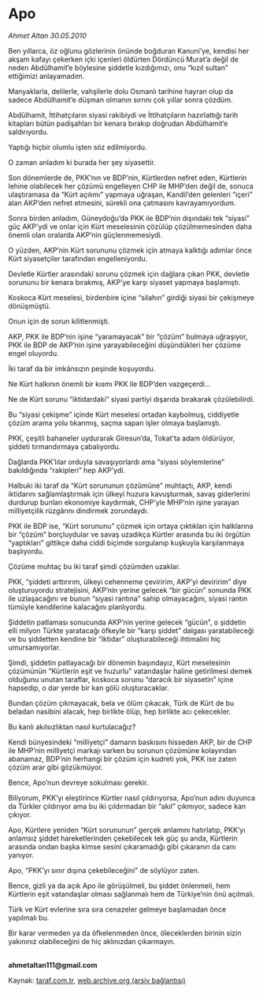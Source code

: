 # Apo

*Ahmet Altan 30.05.2010*

<div class="yazi"><p>Ben yıllarca, öz oğlunu gözlerinin önünde boğduran Kanuni’ye, kendisi her akşam kafayı çekerken içki içenleri öldürten Dördüncü Murat’a değil de neden Abdülhamit’e böylesine şiddetle kızdığımızı, onu “kızıl sultan” ettiğimizi anlayamadım.</p>
<p>Manyaklarla, delilerle, vahşilerle dolu Osmanlı tarihine hayran olup da sadece Abdülhamit’e düşman olmanın sırrını çok yıllar sonra çözdüm.</p>
<p>Abdülhamit, İttihatçıların siyasi rakibiydi ve İttihatçıların hazırlattığı tarih kitapları bütün padişahları bir kenara bırakıp doğrudan Abdülhamit’e saldırıyordu.</p>
<p>Yaptığı hiçbir olumlu işten söz edilmiyordu.</p>
<p>O zaman anladım ki burada her şey siyasettir.</p>
<p>Son dönemlerde de, PKK’nın ve BDP’nin, Kürtlerden nefret eden, Kürtlerin lehine olabilecek her çözümü engelleyen CHP ile MHP’den değil de, sonuca ulaştıramasa da “Kürt açılımı” yapmaya uğraşan, Kandil’den gelenleri “içeri” alan AKP’den nefret etmesini, sürekli ona çatmasını kavrayamıyordum.</p>
<p>Sonra birden anladım, Güneydoğu’da PKK ile BDP’nin dışındaki tek “siyasi” güç AKP’ydi ve onlar için Kürt meselesinin çözülüp çözülmemesinden daha önemli olan oralarda AKP’nin güçlenmemesiydi.</p>
<p>O yüzden, AKP’nin Kürt sorununu çözmek için atmaya kalktığı adımlar önce Kürt siyasetçiler tarafından engelleniyordu.</p>
<p>Devletle Kürtler arasındaki sorunu çözmek için dağlara çıkan PKK, devletle sorununu bir kenara bırakmış, AKP’ye karşı siyaset yapmaya başlamıştı.</p>
<p>Koskoca Kürt meselesi, birdenbire içine “silahın” girdiği siyasi bir çekişmeye dönüşmüştü.</p>
<p>Onun için de sorun kilitlenmişti.</p>
<p>AKP, PKK ile BDP’nin işine “yaramayacak” bir “çözüm” bulmaya uğraşıyor, PKK ile BDP de AKP’nin işine yarayabileceğini düşündükleri her çözüme engel oluyordu.</p>
<p>İki taraf da bir imkânsızın peşinde koşuyordu.</p>
<p>Ne Kürt halkının önemli bir kısmı PKK ile BDP’den vazgeçerdi...</p>
<p>Ne de Kürt sorunu “iktidardaki” siyasi partiyi dışarıda bırakarak çözülebilirdi.</p>
<p>Bu “siyasi çekişme” içinde Kürt meselesi ortadan kaybolmuş, ciddiyetle çözüm arama yolu tıkanmış, saçma sapan işler olmaya başlamıştı.</p>
<p>PKK, çeşitli bahaneler uydurarak Giresun’da, Tokat’ta adam öldürüyor, şiddeti tırmandırmaya çabalıyordu.</p>
<p>Dağlarda PKK’lılar orduyla savaşıyorlardı ama “siyasi söylemlerine” bakıldığında “rakipleri” hep AKP’ydi.</p>
<p>Halbuki iki taraf da “Kürt sorununun çözümüne” muhtaçtı, AKP, kendi iktidarını sağlamlaştırmak için ülkeyi huzura kavuşturmak, savaş giderlerini durdurup bunları ekonomiye kaydırmak, CHP’yle MHP’nin işine yarayan milliyetçilik rüzgârını dindirmek zorundaydı.</p>
<p>PKK ile BDP ise, “Kürt sorununu” çözmek için ortaya çıktıkları için halklarına bir “çözüm” borçluydular ve savaş uzadıkça Kürtler arasında bu iki örgütün “yaptıkları” gittikçe daha ciddi biçimde sorgulanıp kuşkuyla karşılanmaya başlıyordu.</p>
<p>Çözüme muhtaç bu iki taraf şimdi çözümden uzaklar.</p>
<p>PKK, “şiddeti arttırırım, ülkeyi cehenneme çeviririm, AKP’yi deviririm” diye oluşturuyordu stratejisini, AKP’nin yerine gelecek “bir gücün” sonunda PKK ile uzlaşacağını ve bunun “siyasi rantına” sahip olmayacağını, siyasi rantın tümüyle kendilerine kalacağını planlıyordu.</p>
<p>Şiddetin patlaması sonucunda AKP’nin yerine gelecek “gücün”, o şiddetin elli milyon Türkte yaratacağı öfkeyle bir “karşı şiddet” dalgası yaratabileceği ve bu şiddetten kendine bir “iktidar” oluşturabileceği ihtimalini hiç umursamıyorlar.</p>
<p>Şimdi, şiddetin patlayacağı bir dönemin başındayız, Kürt meselesinin çözümünün “Kürtlerin eşit ve huzurlu” vatandaşlar haline getirilmesi demek olduğunu unutan taraflar, koskoca sorunu “daracık bir siyasetin” içine hapsedip, o dar yerde bir kan gölü oluşturacaklar.</p>
<p>Bundan çözüm çıkmayacak, bela ve ölüm çıkacak, Türk de Kürt de bu beladan nasibini alacak, hep birlikte ölüp, hep birlikte acı çekecekler.</p>
<p>Bu kanlı akılsızlıktan nasıl kurtulacağız?</p>
<p>Kendi bünyesindeki “milliyetçi” damarın baskısını hisseden AKP, bir de CHP ile MHP’nin milliyetçi markajı varken bu sorunun çözümüne kolayından abanamaz, BDP’nin herhangi bir çözüm için kudreti yok, PKK ise zaten çözüm arar gibi gözükmüyor.</p>
<p>Bence, Apo’nun devreye sokulması gerekir.</p>
<p>Biliyorum, PKK’yı eleştirince Kürtler nasıl çıldırıyorsa, Apo’nun adını duyunca da Türkler çıldırıyor ama bu iki çıldırmadan bir “akıl” çıkmıyor, sadece kan çıkıyor.</p>
<p>Apo, Kürtlere yeniden “Kürt sorununun” gerçek anlamını hatırlatıp, PKK’yı anlamsız şiddet hareketlerinden çekebilecek tek güç şu anda, Kürtlerin arasında ondan başka kimse sesini çıkaramadığı gibi çıkaranın da canı yanıyor.</p>
<p>Apo, “PKK’yı sınır dışına çekebileceğini” de söylüyor zaten.</p>
<p>Bence, gizli ya da açık Apo ile görüşülmeli, bu şiddet önlenmeli, hem Kürtlerin eşit vatandaşlar olması sağlanmalı hem de Türkiye’nin önü açılmalı.</p>
<p>Türk ve Kürt evlerine sıra sıra cenazeler gelmeye başlamadan önce yapılmalı bu.</p>
<p>Bir karar vermeden ya da öfkelenmeden önce, öleceklerden birinin sizin yakınınız olabileceğini de hiç aklınızdan çıkarmayın.</p><b><br/>ahmetaltan111@gmail.com</b></div>

Kaynak: [taraf.com.tr](http://www.taraf.com.tr:80/ahmet-altan/makale-apo-2.htm), [web.archive.org (arşiv bağlantısı)](http://web.archive.org/web/20100602123204/http://www.taraf.com.tr:80/ahmet-altan/makale-apo-2.htm)
